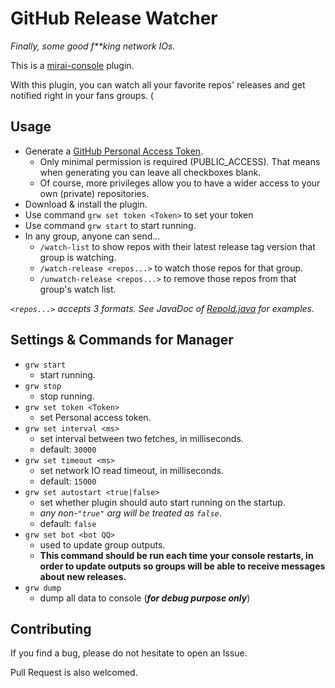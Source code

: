 # GitHub Release Watcher
*Finally, some good f\*\*king network IOs.*

This is a [mirai-console](https://github.com/mamoe/mirai-console) plugin.

With this plugin, you can watch all your favorite repos' releases and get notified right in your fans groups. (

## Usage
* Generate a [GitHub Personal Access Token](https://help.github.com/en/github/authenticating-to-github/creating-a-personal-access-token-for-the-command-line).
  * Only minimal permission is required (PUBLIC_ACCESS). That means when generating you can leave all checkboxes blank.
  * Of course, more privileges allow you to have a wider access to your own (private) repositories.
* Download & install the plugin.
* Use command `grw set token <Token>` to set your token
* Use command `grw start` to start running.
* In any group, anyone can send...
    * `/watch-list` to show repos with their latest release tag version that group is watching.
    * `/watch-release <repos...>` to watch those repos for that group.
    * `/unwatch-release <repos...>` to remove those repos from that group's watch list.

*`<repos...>` accepts 3 formats. See JavaDoc of [RepoId.java](./src/main/java/net/im45/bot/watcher/gh/RepoId.java) for examples.*

## Settings & Commands for Manager
* `grw start`
    * start running.
* `grw stop`
    * stop running. 
* `grw set token <Token>`
    * set Personal access token.
* `grw set interval <ms>`
    * set interval between two fetches, in milliseconds.
    * default: `30000`
* `grw set timeout <ms>`
    * set network IO read timeout, in milliseconds.
    * default: `15000`
* `grw set autostart <true|false>` 
    * set whether plugin should auto start running on the startup.
    * *any non-`"true"` arg will be treated as `false`*.
    * default: `false`
* `grw set bot <bot QQ>`
    * used to update group outputs.
    * **This command should be run each time your console restarts, in order to update outputs so groups will be able to receive messages about new releases.**
* `grw dump`
    * dump all data to console (***for debug purpose only***)

## Contributing
If you find a bug, please do not hesitate to open an Issue.

Pull Request is also welcomed.
